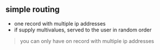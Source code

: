 ## simple routing

* one record with multiple ip addresses
* if supply multivalues, served to the user in random order

> you can only have on record with multiple ip addresses